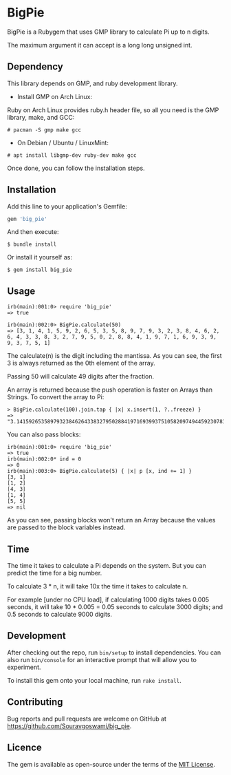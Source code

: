 # BigPie
BigPie is a Rubygem that uses GMP library to calculate Pi up to n digits.

The maximum argument it can accept is a long long unsigned int.

## Dependency
This library depends on GMP, and ruby development library.

+ Install GMP on Arch Linux:

Ruby on Arch Linux provides ruby.h header file, so all you need is the GMP library, make, and GCC:
```
# pacman -S gmp make gcc
```

+ On Debian / Ubuntu / LinuxMint:

```
# apt install libgmp-dev ruby-dev make gcc
```

Once done, you can follow the installation steps.

## Installation

Add this line to your application's Gemfile:

```ruby
gem 'big_pie'
```

And then execute:
```
$ bundle install
```

Or install it yourself as:
```
$ gem install big_pie
```

## Usage

```
irb(main):001:0> require 'big_pie'
=> true

irb(main):002:0> BigPie.calculate(50)
=> [3, 1, 4, 1, 5, 9, 2, 6, 5, 3, 5, 8, 9, 7, 9, 3, 2, 3, 8, 4, 6, 2, 6, 4, 3, 3, 8, 3, 2, 7, 9, 5, 0, 2, 8, 8, 4, 1, 9, 7, 1, 6, 9, 3, 9, 9, 3, 7, 5, 1]
```

The calculate(n) is the digit including the mantissa. As you can see, the first 3 is always returned as the 0th element of the array.

Passing 50 will calculate 49 digits after the fraction.

An array is returned because the push operation is faster on Arrays than Strings.
To convert the array to Pi:

```
> BigPie.calculate(100).join.tap { |x| x.insert(1, ?..freeze) }
=> "3.141592653589793238462643383279502884197169399375105820974944592307816406286208998628034825342117067"
```

You can also pass blocks:

```
irb(main):001:0> require 'big_pie'
=> true
irb(main):002:0* ind = 0
=> 0
irb(main):003:0> BigPie.calculate(5) { |x| p [x, ind += 1] }
[3, 1]
[1, 2]
[4, 3]
[1, 4]
[5, 5]
=> nil
```

As you can see, passing blocks won't return an Array because the values are passed to the
block variables instead.

## Time
The time it takes to calculate a Pi depends on the system.
But you can predict the time for a big number.

To calculate 3 * n, it will take 10x the time it takes to calculate n.

For example [under no CPU load], if calculating 1000 digits takes 0.005 seconds,
it will take 10 * 0.005 = 0.05 seconds to calculate 3000 digits;
and 0.5 seconds to calculate 9000 digits.

## Development
After checking out the repo, run `bin/setup` to install dependencies.
You can also run `bin/console` for an interactive prompt that will allow you to experiment.

To install this gem onto your local machine, run `rake install`.

## Contributing
Bug reports and pull requests are welcome on GitHub at https://github.com/Souravgoswami/big_pie.

## Licence

The gem is available as open-source under the terms of the [MIT License](https://opensource.org/licenses/MIT).
